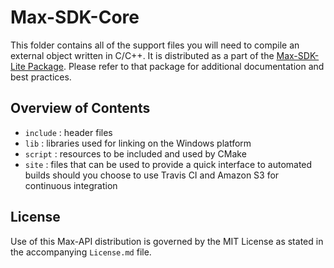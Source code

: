 # Max-SDK-Core

This folder contains all of the support files you will need to compile an external object written in C/C++. It is distributed as a part of the [Max-SDK-Lite Package](https://github.com/tap/max-sdk-lite). Please refer to that package for additional documentation and best practices.

## Overview of Contents

* `include` : header files
* `lib` : libraries used for linking on the Windows platform
* `script` : resources to be included and used by CMake
* `site` : files that can be used to provide a quick interface to automated builds should you choose to use Travis CI and Amazon S3 for continuous integration

## License

Use of this Max-API distribution is governed by the MIT License as stated in the accompanying `License.md` file.

